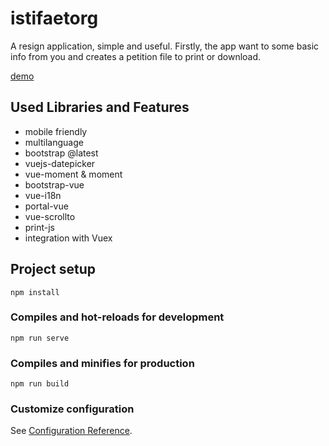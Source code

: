# istifaetorg

A resign application, simple and useful. Firstly, the app want to some basic info from you and creates a petition file to print or download.

[demo](http://istifaet.org)

## Used Libraries and Features
* mobile friendly
* multilanguage
* bootstrap @latest
* vuejs-datepicker
* vue-moment & moment
* bootstrap-vue
* vue-i18n
* portal-vue
* vue-scrollto
* print-js
* integration with Vuex

## Project setup
```
npm install
```

### Compiles and hot-reloads for development
```
npm run serve
```

### Compiles and minifies for production
```
npm run build
```

### Customize configuration
See [Configuration Reference](https://cli.vuejs.org/config/).
